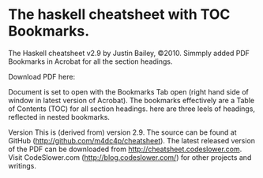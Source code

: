 # The haskell cheatsheet with TOC Bookmarks.
The Haskell cheatsheet v2.9 by Justin Bailey, ©2010. Simmply added PDF Bookmarks in Acrobat 
for all the section headings. 

Download PDF here: 

Document is set to open with the Bookmarks Tab open (right hand side of window in latest version of Acrobat).
The bookmarks effectively are a Table of Contents (TOC) for all section headings. here are three leels of headings, 
reflected in nested bookmarks.

Version
This is (derived from) version 2.9. The source can be found at GitHub (http://github.com/m4dc4p/cheatsheet).
The latest released version of the PDF can be downloaded from http://cheatsheet.codeslower.com. 
Visit CodeSlower.com (http://blog.codeslower.com/) for other projects and writings.
